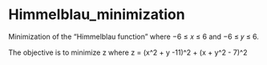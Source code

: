 # Himmelblau_minimization
Minimization of the “Himmelblau function” where −6 ≤ 𝑥 ≤ 6 and −6 ≤ 𝑦 ≤ 6. 

The objective is to minimize  z where z = (x^2 + y -11)^2 + (x + y^2 - 7)^2
